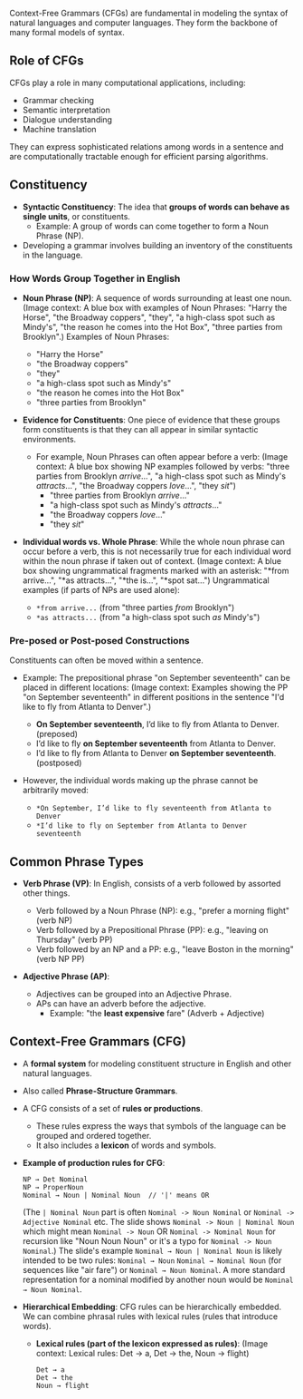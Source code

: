 Context-Free Grammars (CFGs) are fundamental in modeling the syntax of natural languages and computer languages. They form the backbone of many formal models of syntax.

## Role of CFGs

CFGs play a role in many computational applications, including:
*   Grammar checking
*   Semantic interpretation
*   Dialogue understanding
*   Machine translation

They can express sophisticated relations among words in a sentence and are computationally tractable enough for efficient parsing algorithms.

## Constituency

*   **Syntactic Constituency**: The idea that **groups of words can behave as single units**, or constituents.
    *   Example: A group of words can come together to form a Noun Phrase (NP).
*   Developing a grammar involves building an inventory of the constituents in the language.

### How Words Group Together in English

*   **Noun Phrase (NP)**: A sequence of words surrounding at least one noun.
    (Image context: A blue box with examples of Noun Phrases: "Harry the Horse", "the Broadway coppers", "they", "a high-class spot such as Mindy's", "the reason he comes into the Hot Box", "three parties from Brooklyn".)
    Examples of Noun Phrases:
    *   "Harry the Horse"
    *   "the Broadway coppers"
    *   "they"
    *   "a high-class spot such as Mindy's"
    *   "the reason he comes into the Hot Box"
    *   "three parties from Brooklyn"

*   **Evidence for Constituents**: One piece of evidence that these groups form constituents is that they can all appear in similar syntactic environments.
    *   For example, Noun Phrases can often appear before a verb:
        (Image context: A blue box showing NP examples followed by verbs: "three parties from Brooklyn *arrive*...", "a high-class spot such as Mindy's *attracts*...", "the Broadway coppers *love*...", "they *sit*")
        *   "three parties from Brooklyn *arrive*..."
        *   "a high-class spot such as Mindy's *attracts*..."
        *   "the Broadway coppers *love*..."
        *   "they *sit*"

*   **Individual words vs. Whole Phrase**: While the whole noun phrase can occur before a verb, this is not necessarily true for each individual word within the noun phrase if taken out of context.
    (Image context: A blue box showing ungrammatical fragments marked with an asterisk: "*from arrive...", "*as attracts...", "*the is...", "*spot sat...")
    Ungrammatical examples (if parts of NPs are used alone):
    *   `*from arrive...` (from "three parties *from* Brooklyn")
    *   `*as attracts...` (from "a high-class spot such *as* Mindy's")

### Pre-posed or Post-posed Constructions

Constituents can often be moved within a sentence.
*   Example: The prepositional phrase "on September seventeenth" can be placed in different locations:
    (Image context: Examples showing the PP "on September seventeenth" in different positions in the sentence "I'd like to fly from Atlanta to Denver".)
    *   **On September seventeenth**, I’d like to fly from Atlanta to Denver. (preposed)
    *   I’d like to fly **on September seventeenth** from Atlanta to Denver.
    *   I’d like to fly from Atlanta to Denver **on September seventeenth**. (postposed)

*   However, the individual words making up the phrase cannot be arbitrarily moved:
    *   `*On September, I’d like to fly seventeenth from Atlanta to Denver`
    *   `*I’d like to fly on September from Atlanta to Denver seventeenth`

## Common Phrase Types

*   **Verb Phrase (VP)**: In English, consists of a verb followed by assorted other things.
    *   Verb followed by a Noun Phrase (NP): e.g., "prefer a morning flight" (verb NP)
    *   Verb followed by a Prepositional Phrase (PP): e.g., "leaving on Thursday" (verb PP)
    *   Verb followed by an NP and a PP: e.g., "leave Boston in the morning" (verb NP PP)

*   **Adjective Phrase (AP)**:
    *   Adjectives can be grouped into an Adjective Phrase.
    *   APs can have an adverb before the adjective.
        *   Example: "the **least expensive** fare" (Adverb + Adjective)

## Context-Free Grammars (CFG)

*   A **formal system** for modeling constituent structure in English and other natural languages.
*   Also called **Phrase-Structure Grammars**.
*   A CFG consists of a set of **rules or productions**.
    *   These rules express the ways that symbols of the language can be grouped and ordered together.
    *   It also includes a **lexicon** of words and symbols.

*   **Example of production rules for CFG**:
    ```
    NP → Det Nominal
    NP → ProperNoun
    Nominal → Noun | Nominal Noun  // '|' means OR
    ```
    (The `| Nominal Noun` part is often `Nominal -> Noun Nominal` or `Nominal -> Adjective Nominal` etc. The slide shows `Nominal -> Noun | Nominal Noun` which might mean `Nominal -> Noun` OR `Nominal -> Nominal Noun` for recursion like "Noun Noun Noun" or it's a typo for `Nominal -> Noun Nominal`.)
    The slide's example `Nominal → Noun | Nominal Noun` is likely intended to be two rules:
    `Nominal → Noun`
    `Nominal → Nominal Noun` (for sequences like "air fare") or `Nominal → Noun Nominal`.
    A more standard representation for a nominal modified by another noun would be `Nominal → Noun Nominal`.

*   **Hierarchical Embedding**: CFG rules can be hierarchically embedded. We can combine phrasal rules with lexical rules (rules that introduce words).
    *   **Lexical rules (part of the lexicon expressed as rules)**:
        (Image context: Lexical rules: Det -> a, Det -> the, Noun -> flight)
        ```
        Det → a
        Det → the
        Noun → flight
        ```